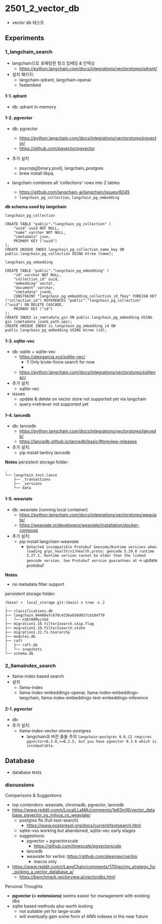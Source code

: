 # 2501_2_vector_db
* vector db 테스트

## Experiments
### 1_langchain_search
* langchain으로 포매팅한 청크 임베딩 & 인덱싱
    * https://python.langchain.com/docs/integrations/vectorstores/qdrant/
* 설치 패키지:
    * langchain-qdrant, langchain-openai
    * fastembed
#### 1-1. qdrant
* db: qdrant in-memory

#### 1-2. pgvector
* db: pgvector
    * https://python.langchain.com/docs/integrations/vectorstores/pgvector/
    * https://github.com/pgvector/pgvector
* 추가 설치
    * psycopg[binary,pool], langchain_postgres
    * brew install libpq

* langchain combines all 'collections' rows into 2 tables
    * https://github.com/langchain-ai/langchain/issues/6045
    * `langchain_pg_collection`, `langchain_pg_embedding`

**db schema used by langchain**

`langchain_pg_collection`
```
CREATE TABLE "public"."langchain_pg_collection" (
    "uuid" uuid NOT NULL,
    "name" varchar NOT NULL,
    "cmetadata" json,
    PRIMARY KEY ("uuid")
);
CREATE UNIQUE INDEX langchain_pg_collection_name_key ON public.langchain_pg_collection USING btree (name);
```

`langchain_pg_embedding`
```
CREATE TABLE "public"."langchain_pg_embedding" (
    "id" varchar NOT NULL,
    "collection_id" uuid,
    "embedding" vector,
    "document" varchar,
    "cmetadata" jsonb,
    CONSTRAINT "langchain_pg_embedding_collection_id_fkey" FOREIGN KEY ("collection_id") REFERENCES "public"."langchain_pg_collection"("uuid") ON DELETE CASCADE,
    PRIMARY KEY ("id")
);
CREATE INDEX ix_cmetadata_gin ON public.langchain_pg_embedding USING gin (cmetadata jsonb_path_ops);
CREATE UNIQUE INDEX ix_langchain_pg_embedding_id ON public.langchain_pg_embedding USING btree (id);
```

#### 1-3. sqlite-vec
* db: sqlite + sqlite-vec
    * https://alexgarcia.xyz/sqlite-vec/
        * !! Only brute-force search for now
        * 
    * https://python.langchain.com/docs/integrations/vectorstores/sqlitevec/
* 추가 설치
    * sqlite-vec
* issues
    * update & delete on vector store not supported yet via langchain
    * query->retriever not supported yet

#### 1-4. lancedb
* db: lancedb
    * https://python.langchain.com/docs/integrations/vectorstores/lancedb/
    * https://lancedb.github.io/lancedb/basic/#preview-releases
* 추가 설치:
    * pip install tantivy lancedb

**Notes**
persistent storage folder:
```
.
└── langchain_test.lance
    ├── _transactions
    ├── _versions
    └── data
```

#### 1-5. weaviate
* db: weaviate (running local container)
    * https://python.langchain.com/docs/integrations/vectorstores/weaviate/
    * https://weaviate.io/developers/weaviate/installation/docker-compose
* 추가 설치:
    * pip install langchain-weaviate
        * `Detected incompatible Protobuf Gencode/Runtime versions when loading grpc_health/v1/health.proto: gencode 5.29.0 runtime 5.27.1. Runtime version cannot be older than the linked gencode version. See Protobuf version guarantees at` -> update protobuf 

**Notes**
* no metadata filter support

persistent storage folder:
```
(base) ➜  local_storage git:(main) ✗ tree -L 2
.
├── classifications.db
├── langchain_04480efc670c4256ab58d017cb184770
│   └── n3Et04Myjnkd
├── migration1.19.filter2search.skip.flag
├── migration1.19.filter2search.state
├── migration1.22.fs.hierarchy
├── modules.db
├── raft
│   ├── raft.db
│   └── snapshots
└── schema.db
```

### 2_llamaindex_search
* llama-index based search
* 설치
    * llama-index
    * llama-index-embeddings-openai, llama-index-embeddings-langchain, llama-index-embeddings-text-embeddings-inference

#### 2-1. pgvector
* db:
* 추가 설치:
    * llama-index-vector-stores-postgres
        * langchain과 버전 충돌 주의 `langchain-postgres 0.0.12 requires pgvector<0.3.0,>=0.2.5, but you have pgvector 0.3.6 which is incompatible.`

## Database
* database tests

### discussions
Comparisons & Suggestions
* top contendors: weaviate, chromadb, pgvector, lancedb
* https://www.reddit.com/r/LocalLLaMA/comments/1e63m16/vector_database_pgvector_vs_milvus_vs_weaviate/
    * postgres fts (full-text-search)
        * https://www.postgresql.org/docs/current/textsearch.html
    * sqlite-vss working but abandoned, sqlite-vec early stages
    * suggestions:
        * pgvector + pgvectorscale
            * https://github.com/timescale/pgvectorscale
        * lancedb
        * weaviate for verbis: https://github.com/alexmavr/verbis
            * macos only
* https://www.reddit.com/r/LangChain/comments/170jigz/my_strategy_for_picking_a_vector_database_a/
    * https://benchmark.vectorview.ai/vectordbs.html

Personal Thoughts
* **pgvector (+ extensions)** seems easier for management with existing dbs
* sqlite based methods also worth looking
    * not suitable yet for large-scale
    * will eventually gain some form of ANN indexes in the near future